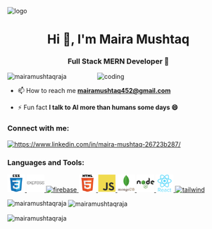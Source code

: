 
![logo](https://www.digitalsolutionservices.com/img/services/web%20development.gif)
<h1 align="center">Hi 👋, I'm Maira Mushtaq</h1>
<h3 align="center">Full Stack MERN Developer 🚀</h3>
<img align="right" alt="coding" src="https://cdn.dribbble.com/userupload/41784761/file/original-a61a9e3e4588d69413bf0c7e35853cfc.gif" width="300">

<p align="left"> <img src="https://komarev.com/ghpvc/?username=mairamushtaqraja&label=Profile%20views&color=0e75b6&style=flat" alt="mairamushtaqraja" /> </p>

- 📫 How to reach me **mairamushtaq452@gmail.com**

- ⚡ Fun fact **I talk to AI more than humans some days 😄**

<h3 align="left">Connect with me:</h3>
<p align="left">
<a href="https://www.linkedin.com/in/maira-mushtaq-26723b287/" target="blank"><img align="center" src="https://raw.githubusercontent.com/rahuldkjain/github-profile-readme-generator/master/src/images/icons/Social/linked-in-alt.svg" alt="https://www.linkedin.com/in/maira-mushtaq-26723b287/" height="30" width="40" /></a>
</p>

<h3 align="left">Languages and Tools:</h3>
<p align="left"> <a href="https://www.w3schools.com/css/" target="_blank" rel="noreferrer"> <img src="https://raw.githubusercontent.com/devicons/devicon/master/icons/css3/css3-original-wordmark.svg" alt="css3" width="40" height="40"/> </a> <a href="https://expressjs.com" target="_blank" rel="noreferrer"> <img src="https://raw.githubusercontent.com/devicons/devicon/master/icons/express/express-original-wordmark.svg" alt="express" width="40" height="40"/> </a> <a href="https://firebase.google.com/" target="_blank" rel="noreferrer"> <img src="https://www.vectorlogo.zone/logos/firebase/firebase-icon.svg" alt="firebase" width="40" height="40"/> </a> <a href="https://www.w3.org/html/" target="_blank" rel="noreferrer"> <img src="https://raw.githubusercontent.com/devicons/devicon/master/icons/html5/html5-original-wordmark.svg" alt="html5" width="40" height="40"/> </a> <a href="https://developer.mozilla.org/en-US/docs/Web/JavaScript" target="_blank" rel="noreferrer"> <img src="https://raw.githubusercontent.com/devicons/devicon/master/icons/javascript/javascript-original.svg" alt="javascript" width="40" height="40"/> </a> <a href="https://www.mongodb.com/" target="_blank" rel="noreferrer"> <img src="https://raw.githubusercontent.com/devicons/devicon/master/icons/mongodb/mongodb-original-wordmark.svg" alt="mongodb" width="40" height="40"/> </a> <a href="https://nodejs.org" target="_blank" rel="noreferrer"> <img src="https://raw.githubusercontent.com/devicons/devicon/master/icons/nodejs/nodejs-original-wordmark.svg" alt="nodejs" width="40" height="40"/> </a> <a href="https://reactjs.org/" target="_blank" rel="noreferrer"> <img src="https://raw.githubusercontent.com/devicons/devicon/master/icons/react/react-original-wordmark.svg" alt="react" width="40" height="40"/> </a> <a href="https://tailwindcss.com/" target="_blank" rel="noreferrer"> <img src="https://www.vectorlogo.zone/logos/tailwindcss/tailwindcss-icon.svg" alt="tailwind" width="40" height="40"/> </a> </p>

<p><img align="left" src="https://github-readme-stats.vercel.app/api/top-langs?username=mairamushtaqraja&show_icons=true&locale=en&layout=compact" alt="mairamushtaqraja" /></p>

<p>&nbsp;<img align="center" src="https://github-readme-stats.vercel.app/api?username=mairamushtaqraja&show_icons=true&locale=en" alt="mairamushtaqraja" /></p>

<p><img align="center" src="https://github-readme-streak-stats.herokuapp.com/?user=mairamushtaqraja&" alt="mairamushtaqraja" /></p>
